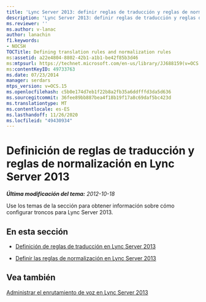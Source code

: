 ```yaml
---
title: 'Lync Server 2013: definir reglas de traducción y reglas de normalización'
description: 'Lync Server 2013: definir reglas de traducción y reglas de normalización.'
ms.reviewer: ''
ms.author: v-lanac
author: lanachin
f1.keywords:
- NOCSH
TOCTitle: Defining translation rules and normalization rules
ms:assetid: a22e4804-8802-42b1-a1b1-be42f85b3d46
ms:mtpsurl: https://technet.microsoft.com/en-us/library/JJ688159(v=OCS.15)
ms:contentKeyID: 49733763
ms.date: 07/23/2014
manager: serdars
mtps_version: v=OCS.15
ms.openlocfilehash: c5b0e174d7eb1f22b8a2fb35a6ddfffd3da5d636
ms.sourcegitcommit: 36fee89bb887bea4f18b19f17a8c69daf5bc423d
ms.translationtype: MT
ms.contentlocale: es-ES
ms.lasthandoff: 11/26/2020
ms.locfileid: "49430934"
---
```

# <a name="defining-translation-rules-and-normalization-rules-in-lync-server-2013"></a>Definición de reglas de traducción y reglas de normalización en Lync Server 2013

<div data-xmlns="http://www.w3.org/1999/xhtml">

<div class="topic" data-xmlns="http://www.w3.org/1999/xhtml" data-msxsl="urn:schemas-microsoft-com:xslt" data-cs="https://msdn.microsoft.com/">

<div data-asp="https://msdn2.microsoft.com/asp">



</div>

<div id="mainSection">

<div id="mainBody">

<span> </span>

_**Última modificación del tema:** 2012-10-18_

Use los temas de la sección para obtener información sobre cómo configurar troncos para Lync Server 2013.

<div>

## <a name="in-this-section"></a>En esta sección

  - [Definición de reglas de traducción en Lync Server 2013](lync-server-2013-defining-translation-rules.md)

  - [Definir las reglas de normalización en Lync Server 2013](lync-server-2013-defining-normalization-rules.md)

</div>

<div>

## <a name="see-also"></a>Vea también


[Administrar el enrutamiento de voz en Lync Server 2013](lync-server-2013-managing-voice-routing.md)  
  

</div>

</div>

<span> </span>

</div>

</div>

</div>

